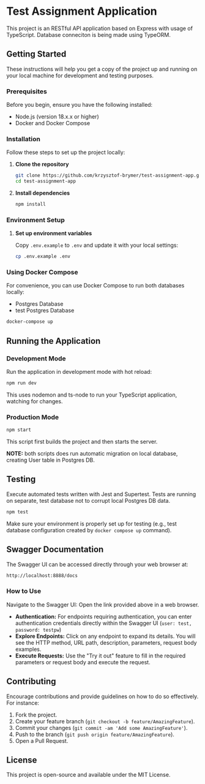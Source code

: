# Test Assignment Application

This project is an RESTful API application based on Express with usage of TypeScript. Database conneciton is being made using TypeORM.

## Getting Started

These instructions will help you get a copy of the project up and running on your local machine for development and testing purposes.

### Prerequisites

Before you begin, ensure you have the following installed:

- Node.js (version 18.x.x or higher)
- Docker and Docker Compose

### Installation

Follow these steps to set up the project locally:

1. **Clone the repository**

   ```bash
   git clone https://github.com/krzysztof-brymer/test-assignment-app.git
   cd test-assignment-app
   ```

2. **Install dependencies**

   ```bash
   npm install
   ```

### Environment Setup

1. **Set up environment variables**

   Copy `.env.example` to `.env` and update it with your local settings:

   ```bash
   cp .env.example .env
   ```

### Using Docker Compose

For convenience, you can use Docker Compose to run both databases locally:

- Postgres Database
- test Postgres Database

```bash
docker-compose up
```

## Running the Application

### Development Mode

Run the application in development mode with hot reload:

```bash
npm run dev
```

This uses nodemon and ts-node to run your TypeScript application, watching for changes.

### Production Mode

```bash
npm start
```

This script first builds the project and then starts the server.

**NOTE:** both scripts does run automatic migration on local database, creating User table in Postgres DB.

## Testing

Execute automated tests written with Jest and Supertest. Tests are running on separate, test database not to corrupt local Postgres DB data.

```bash
npm test
```

Make sure your environment is properly set up for testing (e.g., test database configuration created by `docker compose up` command).

## Swagger Documentation

The Swagger UI can be accessed directly through your web browser at:

```bash
http://localhost:8888/docs
```

### How to Use

Navigate to the Swagger UI: Open the link provided above in a web browser.

- **Authentication:** For endpoints requiring authentication, you can enter authentication credentials directly within the Swagger UI (`user: test, password: testpw`)
- **Explore Endpoints:** Click on any endpoint to expand its details. You will see the HTTP method, URL path, description, parameters, request body examples.
- **Execute Requests:** Use the "Try it out" feature to fill in the required parameters or request body and execute the request.

## Contributing

Encourage contributions and provide guidelines on how to do so effectively. For instance:

1. Fork the project.
2. Create your feature branch (`git checkout -b feature/AmazingFeature`).
3. Commit your changes (`git commit -am 'Add some AmazingFeature'`).
4. Push to the branch (`git push origin feature/AmazingFeature`).
5. Open a Pull Request.

## License

This project is open-source and available under the MIT License.
